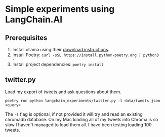 # Simple experiments using LangChain.AI

## Prerequisites


1. Install ollama using their [download instructions][1]. 
2. Install Poetry: `curl -sSL https://install.python-poetry.org | python3 -`
3. Install project dependencies: `poetry install`

## twitter.py

Load my export of tweets and ask questions about them. 

`poetry run python langchain_experiments/twitter.py -l data/tweets.json <query>`
 
The `-l` flag is optional, if not provided it will try and read an existing
chromadb database. On my Mac loading all of my tweets into Chroma is so slow
I haven't managed to load them all. I have been testing loading 100 tweets.

[1]: https://ollama.ai/download/
